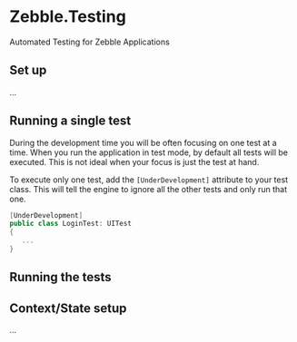 # Zebble.Testing
Automated Testing for Zebble Applications



## Set up
...


## Running a single test
During the development time you will be often focusing on one test at a time.
When you run the application in test mode, by default all tests will be executed. This is not ideal when your focus is just the test at hand.

To execute only one test, add the `[UnderDevelopment]` attribute to your test class. This will tell the engine to ignore all the other tests and only run that one.

```csharp
[UnderDevelopment]
public class LoginTest: UITest
{
   ...
}
```



## Running the tests



## Context/State setup
...

